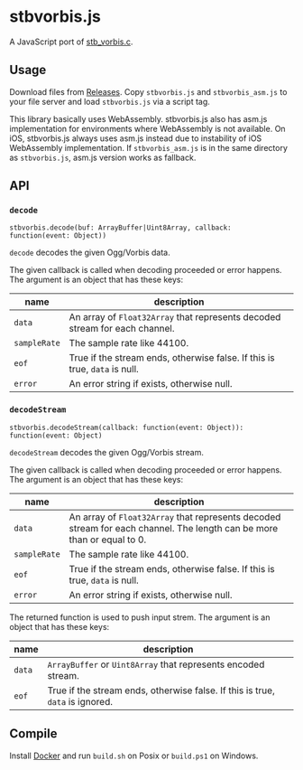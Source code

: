 # stbvorbis.js

A JavaScript port of [stb_vorbis.c](https://github.com/nothings/stb).

## Usage

Download files from [Releases](https://github.com/hajimehoshi/stbvorbis.js/releases). Copy `stbvorbis.js` and `stbvorbis_asm.js` to your file server and load `stbvorbis.js` via a script tag.

This library basically uses WebAssembly. stbvorbis.js also has asm.js implementation for environments where WebAssembly is not available. On iOS, stbvorbis.js always uses asm.js instead due to instability of iOS WebAssembly implementation. If `stbvorbis_asm.js` is in the same directory as `stbvorbis.js`, asm.js version works as fallback.

## API

### `decode`

```
stbvorbis.decode(buf: ArrayBuffer|Uint8Array, callback: function(event: Object))
```

`decode` decodes the given Ogg/Vorbis data.

The given callback is called when decoding proceeded or error happens. The argument is an object that has these keys:

| name | description |
| --- | --- |
| `data`       | An array of `Float32Array` that represents decoded stream for each channel. |
| `sampleRate` | The sample rate like 44100. |
| `eof`        | True if the stream ends, otherwise false. If this is true, `data` is null. |
| `error`      | An error string if exists, otherwise null. |

### `decodeStream`

```
stbvorbis.decodeStream(callback: function(event: Object)): function(event: Object)
```

`decodeStream` decodes the given Ogg/Vorbis stream.

The given callback is called when decoding proceeded or error happens. The argument is an object that has these keys:

| name | description |
| --- | --- |
| `data`       | An array of `Float32Array` that represents decoded stream for each channel. The length can be more than or equal to 0. |
| `sampleRate` | The sample rate like 44100. |
| `eof`        | True if the stream ends, otherwise false. If this is true, `data` is null. |
| `error`      | An error string if exists, otherwise null. |

The returned function is used to push input strem. The argument is an object that has these keys:

| name | description |
| --- | --- |
| `data` | `ArrayBuffer` or `Uint8Array` that represents encoded stream. |
| `eof`  | True if the stream ends, otherwise false. If this is true, `data` is ignored. |

## Compile

Install [Docker](https://www.docker.com/) and run `build.sh` on Posix or `build.ps1` on Windows.
